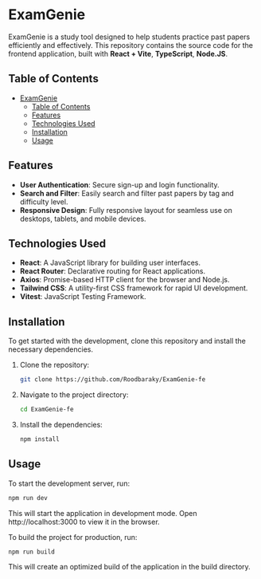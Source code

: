 # ExamGenie
ExamGenie is a study tool designed to help students practice past papers efficiently and effectively. This repository contains the source code for the frontend application, built with **React + Vite**, **TypeScript**, **Node.JS**.

## Table of Contents
- [ExamGenie](#examgenie)
  - [Table of Contents](#table-of-contents)
  - [Features](#features)
  - [Technologies Used](#technologies-used)
  - [Installation](#installation)
  - [Usage](#usage)

## Features

- **User Authentication**: Secure sign-up and login functionality.
- **Search and Filter**: Easily search and filter past papers by tag and difficulty level.
- **Responsive Design**: Fully responsive layout for seamless use on desktops, tablets, and mobile devices.

## Technologies Used

- **React**: A JavaScript library for building user interfaces.
- **React Router**: Declarative routing for React applications.
- **Axios**: Promise-based HTTP client for the browser and Node.js.
- **Tailwind CSS**: A utility-first CSS framework for rapid UI development.
- **Vitest**: JavaScript Testing Framework.

## Installation

To get started with the development, clone this repository and install the necessary dependencies.

1. Clone the repository:
    ```bash
    git clone https://github.com/Roodbaraky/ExamGenie-fe
    ```
2. Navigate to the project directory:
    ```bash
    cd ExamGenie-fe
    ```
3. Install the dependencies:
    ```bash
    npm install
    ```

## Usage

To start the development server, run:
```bash
npm run dev
```

This will start the application in development mode. Open http://localhost:3000 to view it in the browser.

To build the project for production, run:
```bash
npm run build
```
This will create an optimized build of the application in the build directory.